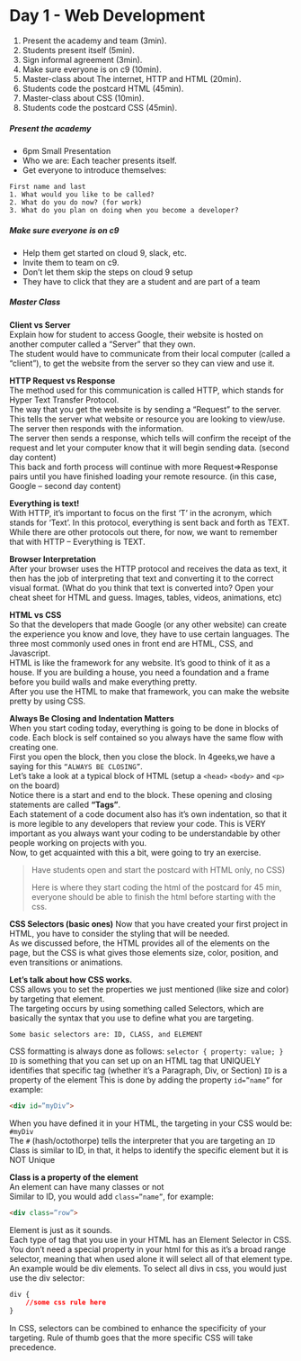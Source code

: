# Day 1 - Web Development

1. Present the academy and team (3min).
2. Students present itself (5min).
3. Sign informal agreement (3min).
4. Make sure everyone is on c9 (10min).
5. Master-class about The internet, HTTP and HTML (20min).
5. Students code the postcard HTML (45min).
6. Master-class about CSS (10min).
7. Students code the postcard CSS (45min).

##### Present the academy
- 6pm Small Presentation
- Who we are: Each teacher presents itself.
- Get everyone to introduce themselves:
```
First name and last
1. What would you like to be called?
2. What do you do now? (for work)
3. What do you plan on doing when you become a developer?
```
##### Make sure everyone is on c9
- Help them get started on cloud 9, slack, etc.
- Invite them to team on c9.
- Don’t let them skip the steps on cloud 9 setup
- They have to click that they are a student and are part of a team
 
##### Master Class
 
**Client vs Server**  
Explain how for student to access Google, their website is hosted on another computer called a “Server” that they own.  
The student would have to communicate from their local computer (called a “client”), to get the website from the server so they can view and use it.

**HTTP Request vs Response**  
The method used for this communication is called HTTP, which stands for Hyper Text Transfer Protocol.  
The way that you get the website is by sending a “Request” to the server. This tells the server what website or resource you are looking to view/use. The server then responds with the information.  
The server then sends a response, which tells will confirm the receipt of the request and let your computer know that it will begin sending data. (second day content)  
This back and forth process will continue with more Request=>Response pairs until you have finished loading your remote resource. (in this case, Google – second day content)

**Everything is text!**  
With HTTP, it’s important to focus on the first ‘T’ in the acronym, which stands for ‘Text’. In this protocol, everything is sent back and forth as TEXT.  
While there are other protocols out there, for now, we want to remember that with HTTP – Everything is TEXT.

**Browser Interpretation**  
After your browser uses the HTTP protocol and receives the data as text, it then has the job of interpreting that text and converting it to the correct visual format. (What do you think that text is converted into? Open your cheat sheet for HTML and guess. Images, tables, videos, animations, etc)

**HTML vs CSS**  
So that the developers that made Google (or any other website) can create the experience you know and love, they have to use certain languages. The three most commonly used ones in front end are HTML, CSS, and Javascript.  
HTML is like the framework for any website. It’s good to think of it as a house. If you are building a house, you need a foundation and a frame before you build walls and make everything pretty.   
After you use the HTML to make that framework, you can make the website pretty by using CSS.  

**Always Be Closing and Indentation Matters**  
When you start coding today, everything is going to be done in blocks of code. Each block is self contained so you always have the same flow with creating one.  
First you open the block, then you close the block. In 4geeks,we have a saying for this `“ALWAYS BE CLOSING”`.   
Let’s take a look at a typical block of HTML (setup a `<head>` `<body>` and `<p>` on the board)  
Notice there is a start and end to the block. These opening and closing statements are called **“Tags”**.  
Each statement of a code document also has it’s own indentation, so that it is more legible to any developers that review your code. This is VERY important as you always want your coding to be understandable by other people working on projects with you.  
Now, to get acquainted with this a bit, were going to try an exercise.  

> Have students open and start the postcard with HTML only, no CSS) 
>
> Here is where they start coding the html of the postcard for 45 min, everyone should be able to finish the html before starting with the css.
 
 
**CSS Selectors (basic ones)**
Now that you have created your first project in HTML, you have to consider the styling that will be needed.  
As we discussed before, the HTML provides all of the elements on the page, but the CSS is what gives those elements size, color, position, and even transitions or animations.  

**Let’s talk about how CSS works.**  
CSS allows you to set the properties we just mentioned (like size and color) by targeting that element.  
The targeting occurs by using something called Selectors, which are basically the syntax that you use to define what you are targeting.  
```
Some basic selectors are: ID, CLASS, and ELEMENT  
```
CSS formatting is always done as follows:
```selector { property: value; }```
`ID` is something that you can set up on an HTML tag that UNIQUELY identifies that specific tag (whether it’s a Paragraph, Div, or Section)
`ID` is a property of the element
This is done by adding the property `id=”name”` for example:
```html
<div id=”myDiv”>
```
When you have defined it in your HTML, the targeting in your CSS would be: `#myDiv`  
The `#` (hash/octothorpe) tells the interpreter that you are targeting an `ID`  
Class is similar to ID, in that, it helps to identify the specific element but it is NOT Unique  

**Class is a property of the element**  
An element can have many classes or not  
Similar to ID, you would add `class=”name”`, for example: 
```html
<div class=”row”>
```
Element is just as it sounds.  
Each type of tag that you use in your HTML has an Element Selector in CSS.  
You don’t need a special property in your html for this as it’s a broad range selector, meaning that when used alone it will select all of that element type.  
An example would be div elements. To select all divs in css, you would just use the div selector:
```css
div { 
    //some css rule here
}  
```
In CSS, selectors can be combined to enhance the specificity of your targeting. Rule of thumb goes that the more specific CSS will take precedence.  
